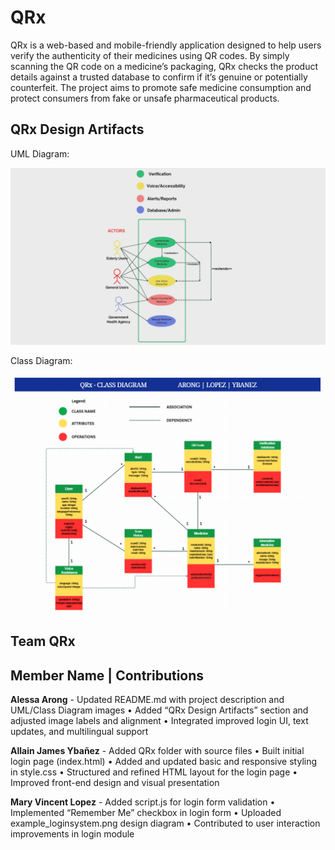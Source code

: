 # QRx

QRx is a web-based and mobile-friendly application designed to help users verify the authenticity of their medicines using QR codes. By simply scanning the QR code on a medicine’s packaging, QRx checks the product details against a trusted database to confirm if it’s genuine or potentially counterfeit. The project aims to promote safe medicine consumption and protect consumers from fake or unsafe pharmaceutical products.



## QRx Design Artifacts

UML Diagram:

<img src="images/qrx_uml.jpg" alt="QRx UML" width="600">

Class Diagram:

<img src="images/qrx_class_diagram.png" alt="QRx Class Diagram" width="600">

## Team QRx

 **Member Name**             |                                **Contributions**                        
--------------------------------------------------------------------------------------------------------------------
**Alessa Arong**            - Updated README.md with project description and UML/Class Diagram images • Added “QRx Design Artifacts” section and adjusted image labels and alignment • Integrated improved login UI, text updates, and multilingual support

**Allain James Ybañez**     - Added QRx folder with source files • Built initial login page (index.html) • Added and updated basic and responsive styling in style.css • Structured and refined HTML layout for the login page • Improved front-end design and visual presentation

**Mary Vincent Lopez**      - Added script.js for login form validation • Implemented “Remember Me” checkbox in login form • Uploaded example_loginsystem.png design diagram • Contributed to user interaction improvements in login module

